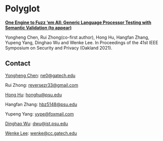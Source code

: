 # Polyglot
[**One Engine to Fuzz ‘em All: Generic Language Processor Testing with Semantic Validation (to appear)**](https://changochen.github.io/publication/polyglot_sp_2021_to_appear.pdf)

Yongheng Chen, Rui Zhong(co-first author), Hong Hu, Hangfan Zhang, Yupeng Yang, Dinghao Wu and Wenke Lee.
In Proceedings of the 41st IEEE Symposium on Security and Privacy (Oakland 2021).
## Contact
[Yongheng Chen](https://changochen.github.io/): <ne0@gatech.edu>

Rui Zhong: <reversezr33@gmail.com>

[Hong Hu](https://huhong789.github.io/): <honghu@psu.edu>

Hangfan Zhang: <hbz5148@psu.edu>

Yupeng Yang: <yype@foxmail.com>

[Dinghao Wu](https://faculty.ist.psu.edu/wu/): <dwu@ist.psu.edu>

[Wenke Lee](https://wenke.gtisc.gatech.edu/): <wenke@cc.gatech.edu>
